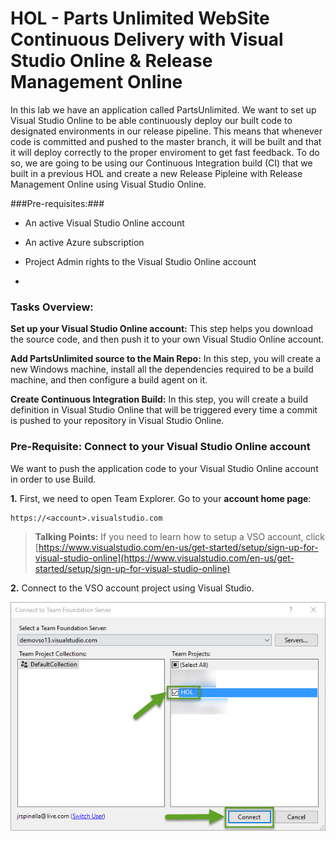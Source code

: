 HOL - Parts Unlimited WebSite Continuous Delivery with Visual Studio Online & Release Management Online
====================================================================================
In this lab we have an application called PartsUnlimited. We want to set up
Visual Studio Online to be able continuously deploy our built code to designated environments in our release pipeline. 
This means that whenever code is committed and pushed to the master branch, it will be built and that it will deploy correctly to the proper enviroment to get fast feedback. To do so, 
we are going to be using our Continuous Integration build (CI) that we built in a previous HOL and 
create a new Release Pipleine with Release Management Online using Visual Studio Online.

###Pre-requisites:###

-   An active Visual Studio Online account

-   An active Azure subscription

-   Project Admin rights to the Visual Studio Online account
-   
### Tasks Overview: ###

**Set up your Visual Studio Online account:** This step helps you download the source code, and then push it to your own Visual Studio Online account.

**Add PartsUnlimited source to the Main Repo:** In this step, you will create a new Windows machine, install all the dependencies required to be a build machine, and then configure a build agent on it.

**Create Continuous Integration Build:** In this step, you will create a build definition in Visual Studio Online that will be triggered every time a commit is pushed to your repository in Visual Studio Online. 

### Pre-Requisite: Connect to your Visual Studio Online account

We want to push the application code to your Visual Studio Online account in
order to use Build.

**1.** First, we need to open Team Explorer. Go to your **account home
page**:

	https://<account>.visualstudio.com

> **Talking Points:** If you need to learn how to setup a VSO account, click [https://www.visualstudio.com/en-us/get-started/setup/sign-up-for-visual-studio-online](https://www.visualstudio.com/en-us/get-started/setup/sign-up-for-visual-studio-online)

**2.** Connect to the VSO account project using Visual Studio.

![](<media/25.jpg>)
